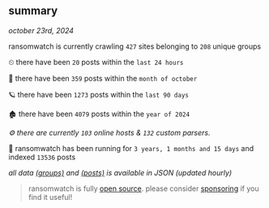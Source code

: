
## summary
_october 23rd, 2024_

ransomwatch is currently crawling `427` sites belonging to `208` unique groups

⏲ there have been `20` posts within the `last 24 hours`

🦈 there have been `359` posts within the `month of october`

🪐 there have been `1273` posts within the `last 90 days`

🏚 there have been `4079` posts within the `year of 2024`

_⚙️ there are currently `103` online hosts & `132` custom parsers._

🦕 ransomwatch has been running for `3 years, 1 months and 15 days` and indexed `13536` posts

_all data  [(groups)](http://ransomwhat.telemetry.ltd/groups) and [(posts)](http://ransomwhat.telemetry.ltd/posts) is available in JSON (updated hourly)_

> ransomwatch is fully [open source](https://github.com/joshhighet/ransomwatch#ransomwatch--). please consider [sponsoring](https://github.com/sponsors/joshhighet) if you find it useful!
